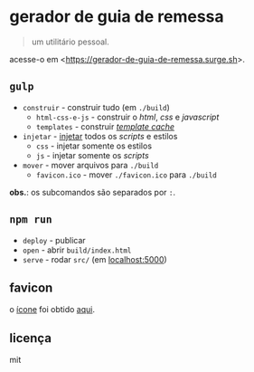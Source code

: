 gerador de guia de remessa
==========================

> um utilitário pessoal.

acesse-o em &lt;https://gerador-de-guia-de-remessa.surge.sh&gt;.

`gulp`
------

* `construir` - construir tudo (em `./build`)
  * `html-css-e-js` - construir o *html*, *css* e *javascript*
  * `templates` - construir [*template cache*](https://goo.gl/31tQvv)
* `injetar` - [injetar](https://goo.gl/R3ju2V) todos os *scripts* e estilos
  * `css` - injetar somente os estilos
  * `js` - injetar somente os *scripts*
* `mover` - mover arquivos para `./build`
  * `favicon.ico` - mover `./favicon.ico` para `./build`

**obs.**: os subcomandos são separados por `:`.

`npm run`
---------

* `deploy` - publicar
* `open` - abrir `build/index.html`
* `serve` - rodar `src/` (em [localhost:5000](http://localhost:5000))

favicon
-------

o [ícone](./src/favicon.ico) foi obtido [aqui](https://goo.gl/gYrVSu).

licença
-------

mit
